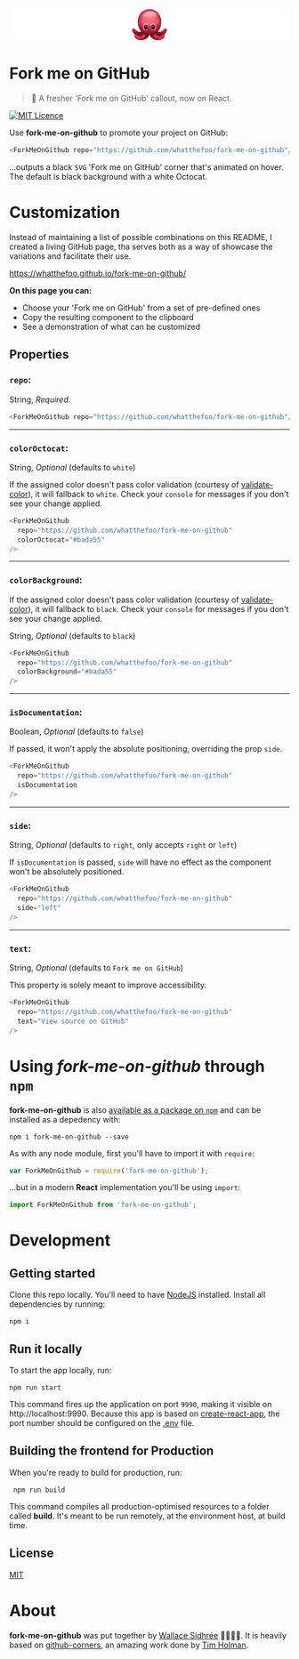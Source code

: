 ![Fork me on GitHub](https://raw.githubusercontent.com/whatthefoo/fork-me-on-github/master/docs/fork-me-on-github-logo-github-full-width.png "A fresher 'Fork me on GitHub' callout, now on React")

# Fork me on GitHub

> :octopus: A fresher 'Fork me on GitHub' callout, now on React.

[![MIT Licence](https://img.shields.io/badge/license-MIT-blue.svg)](https://github.com/whatthefoo/fork-me-on-github/blob/master/LICENSE)

Use **fork-me-on-github** to promote your project on GitHub:

```javascript
<ForkMeOnGithub repo="https://github.com/whatthefoo/fork-me-on-github"/>
```

...outputs a black `SVG` 'Fork me on GitHub' corner that's animated on hover. The default is black background with a white Octocat.

# Customization

Instead of maintaining a list of possible combinations on this README, I created a living GitHub page, tha serves both as a way of showcase the variations and facilitate their use.

https://whatthefoo.github.io/fork-me-on-github/

**On this page you can:**

- Choose your 'Fork me on GitHub' from a set of pre-defined ones
- Copy the resulting component to the clipboard
- See a demonstration of what can be customized

## Properties

### `repo`:

String, _Required_.

```javascript
<ForkMeOnGithub repo="https://github.com/whatthefoo/fork-me-on-github"/>
```
---
### `colorOctocat`:

String, _Optional_ (defaults to `white`)

If the assigned color doesn't pass color validation (courtesy of [validate-color][5]), it will fallback to `white`. Check your `console` for messages if you don't see your change applied.

```javascript
<ForkMeOnGithub
  repo="https://github.com/whatthefoo/fork-me-on-github"
  colorOctocat="#bada55"
/>
```
---
### `colorBackground`:

If the assigned color doesn't pass color validation (courtesy of [validate-color][5]), it will fallback to `black`. Check your `console` for messages if you don't see your change applied.

String, _Optional_ (defaults to `black`)

```javascript
<ForkMeOnGithub
  repo="https://github.com/whatthefoo/fork-me-on-github"
  colorBackground="#bada55"
/>
```
---
### `isDocumentation`:

Boolean, _Optional_ (defaults to `false`)

If passed, it won't apply the absolute positioning, overriding the prop `side`.

```javascript
<ForkMeOnGithub
  repo="https://github.com/whatthefoo/fork-me-on-github"
  isDocumentation
/>
```
---
### `side`:

String, _Optional_ (defaults to `right`, only accepts `right` or `left`)

If `isDocumentation` is passed, `side` will have no effect as the component won't be absolutely positioned.

```javascript
<ForkMeOnGithub
  repo="https://github.com/whatthefoo/fork-me-on-github"
  side="left"
/>
```
---
### `text`:

String, _Optional_ (defaults to `Fork me on GitHub`)

This property is solely meant to improve accessibility.

```javascript
<ForkMeOnGithub
  repo="https://github.com/whatthefoo/fork-me-on-github"
  text="View source on GitHub"
/>
```

# Using _fork-me-on-github_ through `npm`

**fork-me-on-github** is also [available as a package on `npm`](https://www.npmjs.com/package/fork-me-on-github) and can be installed as a depedency with:

    npm i fork-me-on-github --save

As with any node module, first you'll have to import it with `require`:

```javascript
var ForkMeOnGithub = require('fork-me-on-github');
```

...but in a modern **React** implementation you'll be using `import`:

```javascript
import ForkMeOnGithub from 'fork-me-on-github';
```

# Development

## Getting started

Clone this repo locally. You'll need to have [NodeJS][6] installed. Install all dependencies by running:

    npm i

## Run it locally

To start the app locally, run:

    npm run start

This command fires up the application on port `9990`, making it visible on http://localhost:9990. Because this app is based on [create-react-app][2], the port number should be configured on the [.env](https://github.com/whatthefoo/fork-me-on-github/blob/master/.env#L1) file.

## Building the frontend for Production

When you're ready to build for production, run:

     npm run build

This command compiles all production-optimised resources to a folder called **build**. It's meant to be run remotely, at the environment host, at build time.

## License

[MIT](LICENSE)

# About

**fork-me-on-github** was put together by [Wallace Sidhrée][1] 👨‍💻🇳🇴. It is heavily based on [github-corners][3], an amazing work done by [Tim Holman][4].

  [1]: http://sidhree.com/
  [2]: https://facebook.github.io/create-react-app/
  [3]: https://github.com/tholman/github-corners
  [4]: http://tholman.com
  [5]: https://github.com/dreamyguy/validate-color
  [6]: https://nodejs.org/
